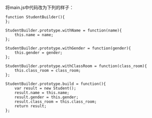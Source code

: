 将main.js中代码改为下列的样子：
    
    function StudentBuilder(){
    };
    
    StudentBuilder.prototype.withName = function(name){
        this.name = name;
    };
    
    StudentBuilder.prototype.withGender = function(gender){
        this.gender = gender;
    };
    
    StudentBuilder.prototype.withClassRoom = function(class_room){
        this.class_room = class_room;
    };
    
    StudentBuilder.prototype.build = function(){
        var result = new Student();
        result.name = this.name;
        result.gender = this.gender;
        result.class_room = this.class_room;
        return result;
    };
    
    
    
    
    

 
                                   